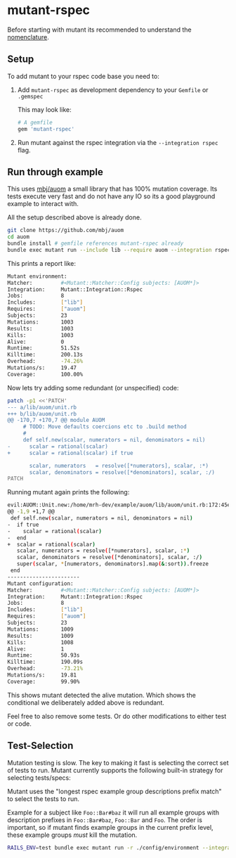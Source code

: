 mutant-rspec
============

Before starting with mutant its recommended to understand the
[nomenclature](/docs/nomenclature.md).

## Setup

To add mutant to your rspec code base you need to:

1. Add `mutant-rspec` as development dependency to your `Gemfile` or `.gemspec`

   This may look like:

   ```ruby
   # A gemfile
   gem 'mutant-rspec'
   ```

2. Run mutant against the rspec integration via the `--integration rspec` flag.

## Run through example

This uses [mbj/auom](https://github.com/mbj/auom) a small library that
has 100% mutation coverage. Its tests execute very fast and do not have any IO
so its a good playground example to interact with.

All the setup described above is already done.

```sh
git clone https://github.com/mbj/auom
cd auom
bundle install # gemfile references mutant-rspec already
bundle exec mutant run --include lib --require auom --integration rspec -- 'AUOM*'
```

This prints a report like:

```sh
Mutant environment:
Matcher:         #<Mutant::Matcher::Config subjects: [AUOM*]>
Integration:     Mutant::Integration::Rspec
Jobs:            8
Includes:        ["lib"]
Requires:        ["auom"]
Subjects:        23
Mutations:       1003
Results:         1003
Kills:           1003
Alive:           0
Runtime:         51.52s
Killtime:        200.13s
Overhead:        -74.26%
Mutations/s:     19.47
Coverage:        100.00%
```

Now lets try adding some redundant (or unspecified) code:

```sh
patch -p1 <<'PATCH'
--- a/lib/auom/unit.rb
+++ b/lib/auom/unit.rb
@@ -170,7 +170,7 @@ module AUOM
     # TODO: Move defaults coercions etc to .build method
     #
     def self.new(scalar, numerators = nil, denominators = nil)
-      scalar = rational(scalar)
+      scalar = rational(scalar) if true

       scalar, numerators   = resolve([*numerators], scalar, :*)
       scalar, denominators = resolve([*denominators], scalar, :/)
PATCH
```

Running mutant again prints the following:

```sh
evil:AUOM::Unit.new:/home/mrh-dev/example/auom/lib/auom/unit.rb:172:45e17
@@ -1,9 +1,7 @@
 def self.new(scalar, numerators = nil, denominators = nil)
-  if true
-    scalar = rational(scalar)
-  end
+  scalar = rational(scalar)
   scalar, numerators = resolve([*numerators], scalar, :*)
   scalar, denominators = resolve([*denominators], scalar, :/)
   super(scalar, *[numerators, denominators].map(&:sort)).freeze
 end
-----------------------
Mutant configuration:
Matcher:         #<Mutant::Matcher::Config subjects: [AUOM*]>
Integration:     Mutant::Integration::Rspec
Jobs:            8
Includes:        ["lib"]
Requires:        ["auom"]
Subjects:        23
Mutations:       1009
Results:         1009
Kills:           1008
Alive:           1
Runtime:         50.93s
Killtime:        190.09s
Overhead:        -73.21%
Mutations/s:     19.81
Coverage:        99.90%
```

This shows mutant detected the alive mutation. Which shows the conditional we deliberately added above is redundant.

Feel free to also remove some tests. Or do other modifications to either test or code.

Test-Selection
--------------

Mutation testing is slow. The key to making it fast is selecting the correct
set of tests to run.  Mutant currently supports the following built-in
strategy for selecting tests/specs:

Mutant uses the "longest rspec example group descriptions prefix match" to
select the tests to run.

Example for a subject like `Foo::Bar#baz` it will run all example groups with
description prefixes in `Foo::Bar#baz`, `Foo::Bar` and `Foo`. The order is
important, so if mutant finds example groups in the current prefix level,
these example groups *must* kill the mutation.

```sh
RAILS_ENV=test bundle exec mutant run -r ./config/environment --integration rspec User
```
